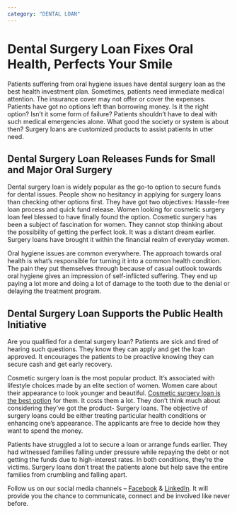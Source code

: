 ```yaml
---
category: "DENTAL LOAN"
---
```


# Dental Surgery Loan Fixes Oral Health, Perfects Your Smile

Patients suffering from oral hygiene issues have dental surgery loan as the best health investment plan. Sometimes, patients need immediate medical attention. The insurance cover may not offer or cover the expenses. Patients have got no options left than borrowing money. Is it the right option? Isn’t it some form of failure? Patients shouldn’t have to deal with such medical emergencies alone. What good the society or system is about then? Surgery loans are customized products to assist patients in utter need.

## Dental Surgery Loan Releases Funds for Small and Major Oral Surgery

Dental surgery loan is widely popular as the go-to option to secure funds for dental issues. People show no hesitancy in applying for surgery loans than checking other options first. They have got two objectives: Hassle-free loan process and quick fund release. Women looking for cosmetic surgery loan feel blessed to have finally found the option. Cosmetic surgery has been a subject of fascination for women. They cannot stop thinking about the possibility of getting the perfect look. It was a distant dream earlier. Surgery loans have brought it within the financial realm of everyday women.

Oral hygiene issues are common everywhere. The approach towards oral health is what’s responsible for turning it into a common health condition. The pain they put themselves through because of casual outlook towards oral hygiene gives an impression of self-inflicted suffering. They end up paying a lot more and doing a lot of damage to the tooth due to the denial or delaying the treatment program.

## Dental Surgery Loan Supports the Public Health Initiative

Are you qualified for a dental surgery loan? Patients are sick and tired of hearing such questions. They know they can apply and get the loan approved. It encourages the patients to be proactive knowing they can secure cash and get early recovery.

Cosmetic surgery loan is the most popular product. It’s associated with lifestyle choices made by an elite section of women. Women care about their appearance to look younger and beautiful. [Cosmetic surgery loan is the best option](https://totalifestyle.tumblr.com/post/186952405581/cosmetic-surgery-loan-various-other-ways-to) for them. It costs them a lot. They don’t think much about considering they’ve got the product- Surgery loans. The objective of surgery loans could be either treating particular health conditions or enhancing one’s appearance. The applicants are free to decide how they want to spend the money.

Patients have struggled a lot to secure a loan or arrange funds earlier. They had witnessed families falling under pressure while repaying the debt or not getting the funds due to high-interest rates. In both conditions, they’re the victims. Surgery loans don’t treat the patients alone but help save the entire families from crumbling and falling apart.

Follow us on our social media channels – [Facebook](https://www.facebook.com/totallifestylecredit/) & [LinkedIn](https://www.linkedin.com/company/tlc-total-lifestyle-credit/). It will provide you the chance to communicate, connect and be involved like never before.
